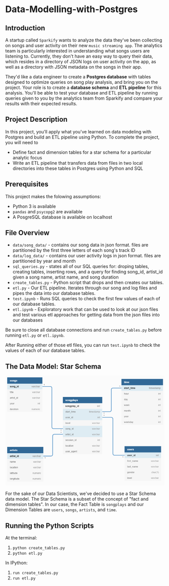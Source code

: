 # Data-Modelling-with-Postgres

## Introduction
A startup called `Sparkify` wants to analyze the data they've been collecting on songs and user activity on their new `music streaming app`. The analytics team is particularly interested in understanding what songs users are listening to. Currently, they don't have an easy way to query their data, which resides in a directory of JSON logs on user activity on the app, as well as a directory with JSON metadata on the songs in their app.

They'd like a data engineer to create a **Postgres database** with tables designed to optimize queries on song play analysis, and bring you on the project. Your role is to create a **database schema** and **ETL pipeline** for this analysis. You'll be able to test your database and ETL pipeline by running queries given to you by the analytics team from Sparkify and compare your results with their expected results.

## Project Description
In this project, you'll apply what you've learned on data modeling with Postgres and build an ETL pipeline using Python. 
To complete the project, you will need to 
* Define fact and dimension tables for a star schema for a particular analytic focus
* Write an ETL pipeline that transfers data from files in two local directories into these tables in Postgres using Python and SQL

## Prerequisites

This project makes the folowing assumptions:

* Python 3 is available
* `pandas` and `psycopg2` are available
* A PosgreSQL database is available on localhost

## File Overview
- `data/song_data/` - contains our song data in json format. files are partitioned by the first three letters of each song's track ID
- `data/log_data/` - contains our user activity logs in json format. files are partitioned by year and month
- `sql_queries.py` - states all of our SQL queries for: droping tables, creating tables, inserting rows, and a query for finding song_id, artist_id given a song name, artist name, and song duration
- `create_tables.py` - Python script that drops and then creates our tables.
- `etl.py` - Our ETL pipeline. Iterates through our song and log files and pipes the data into our database tables.
- `test.ipynb` - Runs SQL queries to check the first few values of each of our database tables.
- `etl.ipynb` - Exploratory work that can be used to look at our json files and test various etl approaches for getting data from the json files into our databases

Be sure to close all database connections and run `create_tables.py` before running `etl.py` or `etl.ipynb`. 

After Running either of those etl files, you can run `test.ipynb` to check the values of each of our database tables.

## The Data Model: Star Schema

![Star Schema](postgres_star_schema.png)

For the sake of our Data Scientists, we've decided to use a Star Schema data model. The Star Schema is a subset of the concept of "fact and dimension tables". In our case, the Fact Table is `songplays` and our Dimension Tables are `users`, `songs`, `artists`, and `time`. 

## Running the Python Scripts

At the terminal:

1. ```python create_tables.py```
2. ```python etl.py```

In IPython:

1. ```run create_tables.py```
2. ```run etl.py```
